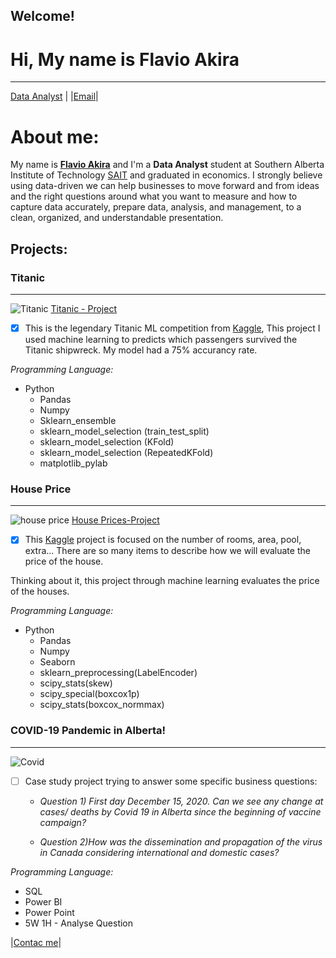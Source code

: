 
## Welcome!

# Hi, My name is **Flavio Akira**
***

[Data Analyst](https://www.linkedin.com/in/flavio-akira/?locale=en_US) | |[Email](mailto:fla_akira@hotmail.com?subject=[GitHub])|



# About me:

My name is [**Flavio Akira**](https://www.linkedin.com/in/flavio-akira/?locale=en_US) and I'm a **Data Analyst** student at Southern Alberta Institute of Technology [SAIT](https://www.sait.ca/programs-and-courses/certificates/data-analytics-part-time) and graduated in economics. I strongly believe using data-driven we can help businesses to move forward and from ideas and the right questions around what you want to measure and how to capture data accurately, prepare data, analysis, and management, to a clean, organized, and understandable presentation.



## Projects:
### Titanic
***

![Titanic](https://user-images.githubusercontent.com/60953136/113512507-337a1e80-9522-11eb-933b-2868b8d7e97a.png)
[Titanic - Project](https://github.com/flaakira/Kaggle/blob/master/Titanic.ipynb)


- [x] This is the legendary Titanic ML competition from [Kaggle](https://www.kaggle.com/c/titanic), This project I used machine learning to predicts which passengers survived the Titanic shipwreck. My model had a 75% accurancy rate.



_Programming Language:_
  * Python
    * Pandas
    * Numpy
    * Sklearn_ensemble
    * sklearn_model_selection (train_test_split)
    * sklearn_model_selection (KFold)
    * sklearn_model_selection (RepeatedKFold)
    * matplotlib_pylab 




### House Price
***

![house price](https://user-images.githubusercontent.com/60953136/113513579-a3d76e80-9527-11eb-8005-662309beadd5.png)
[House Prices-Project](https://github.com/flaakira/Kaggle/blob/master/House_prices.ipynb)


- [x] This [Kaggle](https://www.kaggle.com/c/house-prices-advanced-regression-techniques/overview) project is focused on the number of rooms, area, pool, extra... There are so many items to describe how we will evaluate the price of the house. 

Thinking about it, this project through machine learning evaluates the price of the houses.



_Programming Language:_
  * Python
    * Pandas
    * Numpy
    * Seaborn
    * sklearn_preprocessing(LabelEncoder)
    * scipy_stats(skew)
    * scipy_special(boxcox1p)
    * scipy_stats(boxcox_normmax)



### COVID-19 Pandemic in Alberta!
***

![Covid](https://user-images.githubusercontent.com/60953136/113514342-34fc1480-952b-11eb-96bf-cbd5e3ccfe75.png)

- [ ] Case study project trying to answer some specific business questions:
  * _Question 1) First day December 15, 2020. Can we see any change at cases/ deaths by Covid 19 in Alberta since the beginning of vaccine campaign?_
 
  * _Question 2)How was the dissemination and propagation of the virus in Canada considering international and domestic cases?_

_Programming Language:_
 * SQL
 * Power BI
 * Power Point
 * 5W 1H - Analyse Question


|[Contac me](mailto:fla_akira@hotmail.com?subject=[GitHub])|

